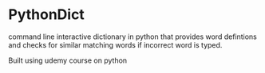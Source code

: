 # PythonDict

command line interactive dictionary in python that provides word defintions and checks for similar 
matching words if incorrect word is typed. 

Built using udemy course on python

